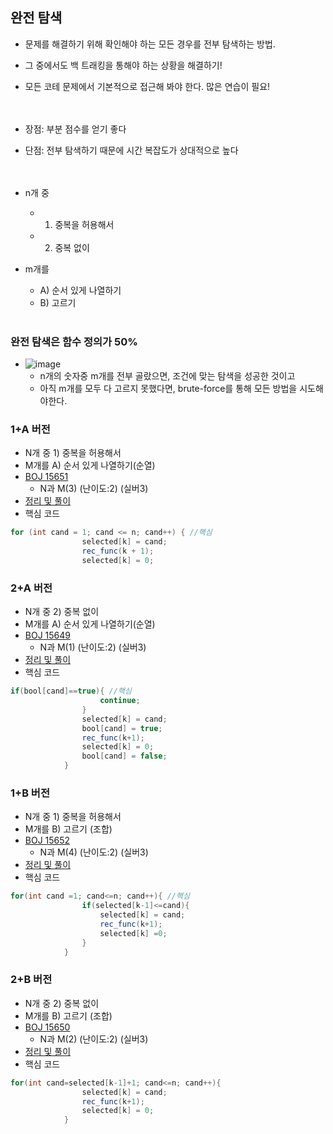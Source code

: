 ## 완전 탐색
- 문제를 해결하기 위해 확인해야 하는 모든 경우를 전부 탐색하는 방법. 
- 그 중에서도 백 트래킹을 통해야 하는 상황을 해결하기! 
- 모든 코테 문제에서 기본적으로 접근해 봐야 한다.  많은 연습이 필요! <br><br><br>

- 장점: 부분 점수를 얻기 좋다
- 단점: 전부 탐색하기 때문에 시간 복잡도가 상대적으로 높다 <br><br><br>

- n개 중 
  - 1) 중복을 허용해서 
  - 2) 중복 없이

- m개를 
  - A) 순서 있게 나열하기 
  - B) 고르기 
<br><br>

### 완전 탐색은 함수 정의가 50%

- ![image](https://user-images.githubusercontent.com/102513932/177700772-fa7232ab-fbff-4084-bec7-08e7816be4dc.png)
  - n개의 숫자중 m개를 전부 골랐으면, 조건에 맞는 탐색을 성공한 것이고
  - 아직 m개를 모두 다 고르지 못했다면, brute-force를 통해 모든 방법을 시도해야한다.

### 1+A 버전
- N개 중 1) 중복을 허용해서
- M개를 A) 순서 있게 나열하기(순열)
- [BOJ 15651](https://www.acmicpc.net/problem/15651) 
  - N과 M(3) (난이도:2) (실버3)
- [정리 및 풀이](https://github.com/ssu18/TIL/blob/main/BackJoon/%EC%99%84%EC%A0%84%20%ED%83%90%EC%83%89(BruteForce)/P15651(N%EA%B3%BC%20M(3)).md)
- 핵심 코드
```java
for (int cand = 1; cand <= n; cand++) { //핵심
                selected[k] = cand;
                rec_func(k + 1);
                selected[k] = 0;
```


### 2+A 버전
- N개 중 2) 중복 없이
- M개를 A) 순서 있게 나열하기(순열)
- [BOJ 15649](https://www.acmicpc.net/problem/15649) 
  - N과 M(1) (난이도:2) (실버3)
- [정리 및 풀이](https://github.com/ssu18/TIL/blob/main/BackJoon/%EC%99%84%EC%A0%84%20%ED%83%90%EC%83%89(BruteForce)/P15649(N%EA%B3%BC%20M(1)).md)
- 핵심 코드
```java
if(bool[cand]==true){ //핵심
                    continue;
                }
                selected[k] = cand;
                bool[cand] = true;
                rec_func(k+1);
                selected[k] = 0;
                bool[cand] = false;
            }
```


### 1+B 버전
- N개 중 1) 중복을 허용해서
- M개를 B) 고르기 (조합)
- [BOJ 15652](https://www.acmicpc.net/problem/15652) 
  - N과 M(4) (난이도:2) (실버3)
- [정리 및 풀이](https://github.com/ssu18/TIL/blob/main/BackJoon/%EC%99%84%EC%A0%84%20%ED%83%90%EC%83%89(BruteForce)/P15662(N%EA%B3%BC%20M(4)).md)
- 핵심 코드
```java
for(int cand =1; cand<=n; cand++){ //핵심
                if(selected[k-1]<=cand){
                    selected[k] = cand;
                    rec_func(k+1);
                    selected[k] =0;
                }
            }
```


### 2+B 버전
- N개 중 2) 중복 없이
- M개를 B) 고르기 (조합)
- [BOJ 15650](https://www.acmicpc.net/problem/15650) 
  - N과 M(2) (난이도:2) (실버3)
- [정리 및 풀이](https://github.com/ssu18/TIL/blob/main/BackJoon/%EC%99%84%EC%A0%84%20%ED%83%90%EC%83%89(BruteForce)/P15650(N%EA%B3%BC%20M(2)).md)
- 핵심 코드
```java
for(int cand=selected[k-1]+1; cand<=n; cand++){
                selected[k] = cand;
                rec_func(k+1);
                selected[k] = 0;
            }
```

